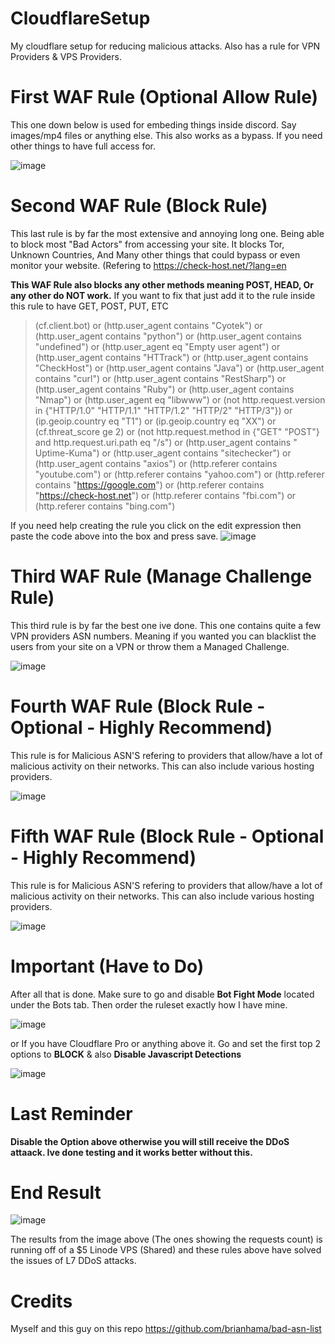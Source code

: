 # CloudflareSetup
My cloudflare setup for reducing malicious attacks. Also has a rule for VPN Providers & VPS Providers.

# First WAF Rule (Optional Allow Rule)
This one down below is used for embeding things inside discord. Say images/mp4 files or anything else. This also works as a bypass. If you need other things to have full access for.

![image](https://user-images.githubusercontent.com/79751099/184986898-7b575ab8-a291-4ca7-897e-18b348d901b9.png)

# Second WAF Rule (Block Rule)
This last rule is by far the most extensive and annoying long one. Being able to block most "Bad Actors" from accessing your site.
It blocks Tor, Unknown Countries, And Many other things that could bypass or even monitor your website. (Refering to https://check-host.net/?lang=en

**This WAF Rule also blocks any other methods meaning POST, HEAD, Or any other do NOT work.** If you want to fix that just add it to the rule inside this rule to have GET, POST, PUT, ETC

>(cf.client.bot) or (http.user_agent contains "Cyotek") or (http.user_agent contains "python") or (http.user_agent contains "undefined") or (http.user_agent eq "Empty user agent") or (http.user_agent contains "HTTrack") or (http.user_agent contains "CheckHost") or (http.user_agent contains "Java") or (http.user_agent contains "curl") or (http.user_agent contains "RestSharp") or (http.user_agent contains "Ruby") or (http.user_agent contains "Nmap") or (http.user_agent eq "libwww") or (not http.request.version in {"HTTP/1.0" "HTTP/1.1" "HTTP/1.2" "HTTP/2" "HTTP/3"}) or (ip.geoip.country eq "T1") or (ip.geoip.country eq "XX") or (cf.threat_score ge 2) or (not http.request.method in {"GET" "POST"} and http.request.uri.path eq "/s") or (http.user_agent contains " Uptime-Kuma") or (http.user_agent contains "sitechecker") or (http.user_agent contains "axios") or (http.referer contains "youtube.com") or (http.referer contains "yahoo.com") or (http.referer contains "https://google.com") or (http.referer contains "https://check-host.net") or (http.referer contains "fbi.com") or (http.referer contains "bing.com")

If you need help creating the rule you click on the edit expression then paste the code above into the box and press save.
![image](https://user-images.githubusercontent.com/79751099/176108597-768036cb-574c-4831-a575-2c643c1d25e1.png)

# Third WAF Rule (Manage Challenge Rule)
This third rule is by far the best one ive done. This one contains quite a few VPN providers ASN numbers. Meaning if you wanted
you can blacklist the users from your site on a VPN or throw them a Managed Challenge.

![image](https://user-images.githubusercontent.com/79751099/176107831-57be1fbc-becf-4edf-8f96-c8923ef67063.png)

# Fourth WAF Rule (Block Rule - Optional - Highly Recommend)
This rule is for Malicious ASN'S refering to providers that allow/have a lot of malicious activity on their networks. This can also include various hosting providers.

![image](https://user-images.githubusercontent.com/79751099/184987490-f79e6e5e-75df-46a6-9e03-d92c7d71d23a.png)

# Fifth WAF Rule (Block Rule - Optional - Highly Recommend)
This rule is for Malicious ASN'S refering to providers that allow/have a lot of malicious activity on their networks. This can also include various hosting providers.

![image](https://user-images.githubusercontent.com/79751099/184988118-453e2895-add8-40ab-812b-df6dfcc80c65.png)

# Important (Have to Do)
After all that is done. Make sure to go and disable **Bot Fight Mode** located under the Bots tab. Then order the ruleset exactly how I have mine.

![image](https://user-images.githubusercontent.com/79751099/176111243-713b6bca-9929-47eb-9832-9fcad40440ce.png)

or If you have Cloudflare Pro or anything above it. Go and set the first top 2 options to **BLOCK** & also **Disable Javascript Detections**

![image](https://user-images.githubusercontent.com/79751099/176262127-5fca43fd-cd83-4857-8f20-7f076e8044c0.png)

# Last Reminder
**Disable the Option above otherwise you will still receive the DDoS attaack. Ive done testing and it works better without this.**

# End Result
![image](https://user-images.githubusercontent.com/79751099/184987251-5ba0b33e-ec2f-41f8-a7f1-1f7028f4814c.png)

The results from the image above (The ones showing the requests count) is running off of a $5 Linode VPS (Shared) and these rules above have solved the issues of L7 DDoS attacks. 

# Credits
Myself and this guy on this repo https://github.com/brianhama/bad-asn-list
